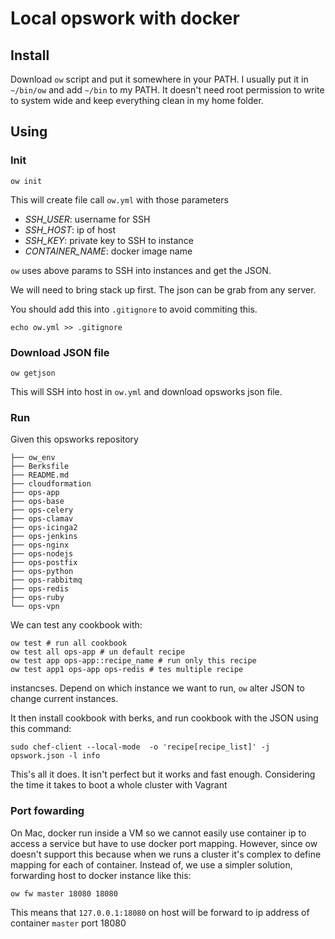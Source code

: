 # Local opswork with docker

## Install

Download `ow` script and put it somewhere in your PATH. I usually put it
in `~/bin/ow` and add `~/bin` to my PATH. It doesn't need root
permission to write to system wide and keep everything clean in my home
folder.

## Using

### Init

```
ow init
```


This will create file call `ow.yml` with those parameters

- *SSH_USER*: username for SSH
- *SSH_HOST*: ip of host
- *SSH_KEY*: private key to SSH to instance
- *CONTAINER_NAME*: docker image name

`ow` uses above params to SSH into instances and get the JSON.

We will need to bring stack up first. The json can be grab from any
server.

You should add this into `.gitignore` to avoid commiting this.

```
echo ow.yml >> .gitignore
```

### Download JSON file

```
ow getjson
```

This will SSH into host in `ow.yml` and download opsworks json file.

### Run

Given this opsworks repository

```
├── ow_env
├── Berksfile
├── README.md
├── cloudformation
├── ops-app
├── ops-base
├── ops-celery
├── ops-clamav
├── ops-icinga2
├── ops-jenkins
├── ops-nginx
├── ops-nodejs
├── ops-postfix
├── ops-python
├── ops-rabbitmq
├── ops-redis
├── ops-ruby
└── ops-vpn
```

We can test any cookbook with:

```
ow test # run all cookbook
ow test all ops-app # un default recipe
ow test app ops-app::recipe_name # run only this recipe
ow test app1 ops-app ops-redis # tes multiple recipe 
```

instancses. Depend on which instance we want to run, `ow` alter JSON to
change current instances.

It then install cookbook with berks, and run cookbook with the JSON
using this command:

```
sudo chef-client --local-mode  -o 'recipe[recipe_list]' -j opswork.json -l info
```

This's all it does. It isn't perfect but it works and fast enough.
Considering the time it takes to boot a whole cluster with Vagrant

### Port fowarding

On Mac, docker run inside a VM so we cannot easily use container ip to
access a service but have to use docker port mapping. However, since ow
doesn't support this because when we runs a cluster it's complex to
define mapping for each of container. Instead of, we use a simpler
solution, forwarding host to docker instance like this:

```
ow fw master 18080 18080
```

This means that `127.0.0.1:18080` on host will be forward to ip address
of container `master` port 18080
